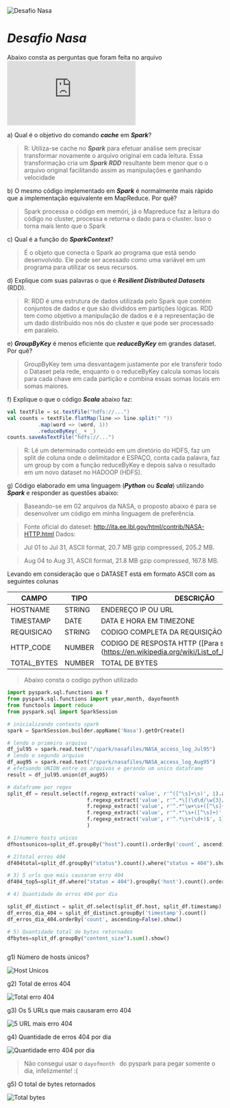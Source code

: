 ![Desafio Nasa](https://vdmedia.elpais.com/elpaistop/201810/27/2018102792523258_1540625246_video_1540625166.jpg)
# ***Desafio Nasa***

Abaixo consta as perguntas que foram feita no arquivo ![PDF](https://github.com/sumifit/desafionasa/blob/master/Desafio_NASA.pdf)

a) Qual é o objetivo do comando ***cache*** em ***Spark***?

>R: Utiliza-se cache no ***Spark*** para efetuar análise sem precisar transformar novamente o arquivo original em cada leitura. Essa transformação cria um ***Spark RDD*** resultante bem menor que o o arquivo original facilitando assim as manipulações e ganhando velocidade

b) O mesmo código implementado em ***Spark*** é normalmente mais rápido que a implementação equivalente em MapReduce. Por quê?

> Spark processa o código em memóri, já o Mapreduce faz a leitura do código no cluster, processa e retorna o dado para o cluster. Isso o torna mais lento que o Spark

c) Qual é a função do ***SparkContext***?

> É o objeto que conecta o Spark ao programa que está sendo desenvolvido. Ele pode ser acessado como uma variável em um programa para utilizar os seus recursos.

d) Explique com suas palavras o que é ***Resilient Distributed Datasets*** (RDD).

>R: RDD é uma estrutura de dados utilizada pelo Spark que contém conjuntos de dados e que são divididos em partições lógicas. RDD tem como objetivo a manipulação de dados e é a representação de um dado distribuido nos nós do cluster e que pode ser processado em paralelo.

e) ***GroupByKey*** é menos eficiente que ***reduceByKey*** em grandes dataset. Por quê?

>GroupByKey tem uma desvantagem justamente por ele transferir todo o Dataset pela rede, enquanto o o reduceByKey calcula somas locais para cada chave em cada partição e combina essas somas locais em somas maiores.

f) Explique o que o código ***Scala*** abaixo faz:

```scala
val textFile = sc.textFile("hdfs://...")
val counts = textFile.flatMap(line => line.split(" "))
          .map(word => (word, 1))
          .reduceByKey(_ + _)
counts.saveAsTextFile("hdfs://...")
```

>R: Lê um determinado conteúdo em um diretório do HDFS, faz um split de coluna onde o delimitador é ESPAÇO, conta cada palavra, faz um group by com a função reduceByKey e depois salva o resultado em um novo dataset no HADOOP (HDFS).

g) Código elaborado em uma linguagem (***Python*** ou ***Scala***) utilizando ***Spark*** e responder as questões abaixo:

>Baseando-se em 02 arquivos da NASA, o proposto abaixo é para se desenvolver um código em minha linguagem de preferência.

>Fonte oficial do dateset: http://ita.ee.lbl.gov/html/contrib/NASA-HTTP.html
Dados:

>Jul 01 to Jul 31, ASCII format, 20.7 MB gzip compressed, 205.2 MB.

>Aug 04 to Aug 31, ASCII format, 21.8 MB gzip compressed, 167.8 MB.

Levando em consideração que o DATASET está em formato ASCII com as seguintes colunas

CAMPO|TIPO|DESCRIÇÃO
---|---|---
HOSTNAME|STRING|ENDEREÇO IP OU URL
TIMESTAMP|DATE| DATA E HORA EM TIMEZONE
REQUISICAO|STRING| CODIGO COMPLETA DA REQUISIÇÃO
HTTP_CODE|NUMBER| CODIGO DE RESPOSTA HTTP ([Para saber mais])(https://en.wikipedia.org/wiki/List_of_HTTP_status_codes)
TOTAL_BYTES|NUMBER|TOTAL DE BYTES

>Abaixo consta o codigo python utilizado

```python
import pyspark.sql.functions as f
from pyspark.sql.functions import year,month, dayofmonth
from functools import reduce
from pyspark.sql import SparkSession

# inicializando contexto spark
spark = SparkSession.builder.appName('Nasa').getOrCreate()

# lendo o primeiro arquivo 
df_jul95 = spark.read.text("/spark/nasafiles/NASA_access_log_Jul95")
# lendo o segundo arquivo
df_aug95 = spark.read.text("/spark/nasafiles/NASA_access_log_Aug95")
# efetuando UNION entre os arquivos e gerando um unico dataframe
result = df_jul95.union(df_aug95)

# dataframe por regex
split_df = result.select(f.regexp_extract('value', r'^([^\s]+\s)', 1).alias('host'),
                          f.regexp_extract('value', r'^.*\[(\d\d/\w{3}/\d{4}:\d{2}:\d{2}:\d{2} -\d{4})]', 1).alias('timestamp'),
                          f.regexp_extract('value', r'^.*"\w+\s+([^\s]+)\s+HTTP.*"', 1).alias('path'),
                          f.regexp_extract('value', r'^.*"\s+([^\s]+)', 1).cast('integer').alias('status'),
                          f.regexp_extract('value', r'^.*\s+(\d+)$', 1).cast('integer').alias('content_size')
                          )

# 1)numero hosts unicos
dfhostsunicos=split_df.groupBy("host").count().orderBy('count', ascending=False).show(truncate=False)                        

# 2)total erros 404
df404total=split_df.groupBy("status").count().where("status = 404").show()

# 3) 5 urls que mais causaram erro 404
df404_top5=split_df.where("status = 404").groupBy('host').count().orderBy('count', ascending=False).show(n=5)

# 4) Quantidade de erros 404 por dia

split_df_distinct = split_df.select(split_df.host, split_df.timestamp).distinct().where("status = 404") # Cria um dataset de timestamp com distinct
df_erros_dia_404 = split_df_distinct.groupBy('timestamp').count()
df_erros_dia_404.orderBy('count', ascending=False).show()

# 5) Quantidade total de bytes retornados
dfbytes=split_df.groupBy("content_size").sum().show()



```

g1) Número de hosts únicos?

![Host Unicos](https://github.com/sumifit/desafionasa/blob/master/1-Hostunicos.PNG)

g2) Total de erros 404

![Total erro 404](https://github.com/sumifit/desafionasa/blob/master/2-total_erros_404.PNG)

g3) Os 5 URLs que mais causaram erro 404

![5 URL mais erro 404](https://github.com/sumifit/desafionasa/blob/master/3-As5URLs_mais_erro_404.PNG)

g4) Quantidade de erros 404 por dia

![Quantidade erro 404 por dia](https://github.com/sumifit/desafionasa/blob/master/4-QuantidadeErros404PorDia.PNG)

> Não consegui usar o ```dayofmonth ``` do pyspark para pegar somente o dia, infelizmente! :(

g5) O total de bytes retornados

![Total bytes](https://github.com/sumifit/desafionasa/blob/master/5-Total_bytes_retornados.PNG)
